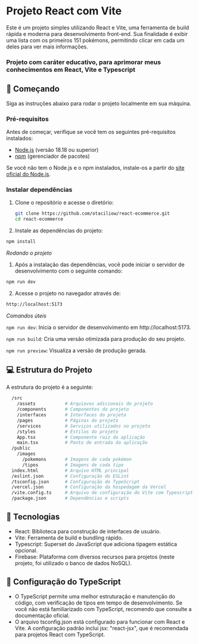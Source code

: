 # Projeto React com Vite

Este é um projeto simples utilizando React e Vite, uma ferramenta de build rápida e moderna para desenvolvimento front-end. Sua finalidade é exibir uma lista com os primeiros 151 pokémons, permitindo clicar em cada um deles para ver mais informações.

### Projeto com caráter educativo, para aprimorar meus conhecimentos em React, Vite e Typescript

## 🚀 Começando

Siga as instruções abaixo para rodar o projeto localmente em sua máquina.

### Pré-requisitos

Antes de começar, verifique se você tem os seguintes pré-requisitos instalados:

- [Node.js](https://nodejs.org/) (versão 18.18 ou superior)
- [npm](https://www.npmjs.com/) (gerenciador de pacotes)

Se você não tem o Node.js e o npm instalados, instale-os a partir do [site oficial do Node.js](https://nodejs.org/).

### Instalar dependências

1. Clone o repositório e acesse o diretório:
   ```bash
   git clone https://github.com/otaciliow/react-ecommerce.git
   cd react-ecommerce

2. Instale as dependências do projeto:

  ```bash
  npm install
  ```
*Rodando o projeto*

1. Após a instalação das dependências, você pode iniciar o servidor de desenvolvimento com o seguinte comando:

  ```bash
  npm run dev
  ```
2. Acesse o projeto no navegador através de:

  ```bash
  http://localhost:5173
  ```
*Comandos úteis*

`npm run dev`: Inicia o servidor de desenvolvimento em http://localhost:5173.

`npm run build`: Cria uma versão otimizada para produção do seu projeto.

`npm run preview`: Visualiza a versão de produção gerada.

## 💻 Estrutura do Projeto

A estrutura do projeto é a seguinte:

```bash
  /src
    /assets           # Arquiovos adicionais do projeto
    /components       # Componentes do projeto
    /interfaces       # Interfaces do projeto
    /pages            # Páginas do projeto
    /services         # Serviços utilizados no projeto
    /styles           # Estilos do projeto
    App.tsx           # Componente raiz da aplicação
    main.tsx          # Ponto de entrada da aplicação
  /public
    /images
      /pokemons       # Imagens de cada pokémon
      /tipos          # Imagens de cada tipo
  index.html          # Arquivo HTML principal
  /eslint.json        # Configuração do ESLint
  /tsconfig.json      # Configuração do TypeScript
  /vercel.json        # Configuração da hospedagem da Vercel
  /vite.config.ts     # Arquivo de configuração do Vite com Typescript
  /package.json       # Dependências e scripts
```
## 🔧 Tecnologias

- React: Biblioteca para construção de interfaces de usuário.
- Vite: Ferramenta de build e bundling rápido.
- Typescript: Superset do JavaScript que adiciona tipagem estática opcional.
- Firebase: Plataforma com diversos recursos para projetos (neste projeto, foi utilizado o banco de dados NoSQL).

## 🔨 Configuração do TypeScript

- O TypeScript permite uma melhor estruturação e manutenção do código, com verificação de tipos em tempo de desenvolvimento. Se você não está familiarizado com TypeScript, recomendo que consulte a documentação oficial.
- O arquivo tsconfig.json está configurado para funcionar com React e Vite. A configuração padrão inclui jsx: "react-jsx", que é recomendada para projetos React com TypeScript.

